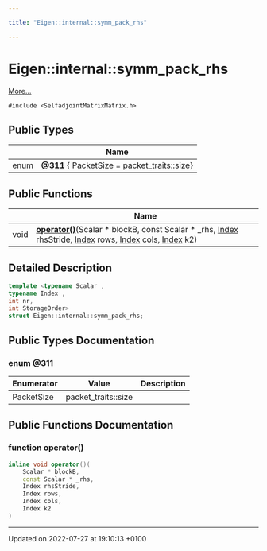 ```yaml
---

title: "Eigen::internal::symm_pack_rhs"

---
```


# Eigen::internal::symm_pack_rhs



 [More...](#detailed-description)


`#include <SelfadjointMatrixMatrix.h>`

## Public Types

|                | Name           |
| -------------- | -------------- |
| enum| **[@311](http://example.org/classes/structeigen_1_1internal_1_1symm__pack__rhs/#enum-@311)** { PacketSize = packet_traits<Scalar>::size} |

## Public Functions

|                | Name           |
| -------------- | -------------- |
| void | **[operator()](http://example.org/classes/structeigen_1_1internal_1_1symm__pack__rhs/#function-operator())**(Scalar * blockB, const Scalar * _rhs, <a href="http://example.org/namespaces/namespaceeigen/#typedef-index">Index</a> rhsStride, <a href="http://example.org/namespaces/namespaceeigen/#typedef-index">Index</a> rows, <a href="http://example.org/namespaces/namespaceeigen/#typedef-index">Index</a> cols, <a href="http://example.org/namespaces/namespaceeigen/#typedef-index">Index</a> k2) |

## Detailed Description

```cpp
template <typename Scalar ,
typename Index ,
int nr,
int StorageOrder>
struct Eigen::internal::symm_pack_rhs;
```

## Public Types Documentation

### enum @311

| Enumerator | Value | Description |
| ---------- | ----- | ----------- |
| PacketSize | packet_traits<Scalar>::size|   |




## Public Functions Documentation

### function operator()

```cpp
inline void operator()(
    Scalar * blockB,
    const Scalar * _rhs,
    Index rhsStride,
    Index rows,
    Index cols,
    Index k2
)
```


-------------------------------

Updated on 2022-07-27 at 19:10:13 +0100